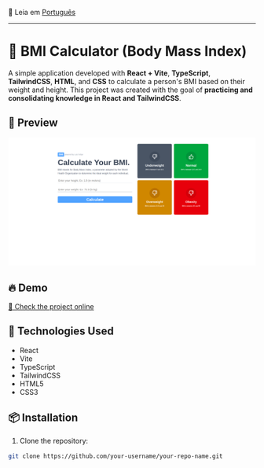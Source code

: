 📄 Leia em [Português](./README-pt.md)
<hr>

# 💪 BMI Calculator (Body Mass Index)

A simple application developed with **React + Vite**, **TypeScript**, **TailwindCSS**, **HTML**, and **CSS** to calculate a person's BMI based on their weight and height. This project was created with the goal of **practicing and consolidating knowledge in React and TailwindCSS**.

## 📸 Preview

![BMI Calculator Screenshot](./public/page-preview.png)

## 🔥 Demo

[🔗 Check the project online](https://bmi-calculator-phi-one.vercel.app/)  

## 🚀 Technologies Used

- React
- Vite
- TypeScript
- TailwindCSS
- HTML5
- CSS3

## 📦 Installation

1. Clone the repository:

```bash
git clone https://github.com/your-username/your-repo-name.git
